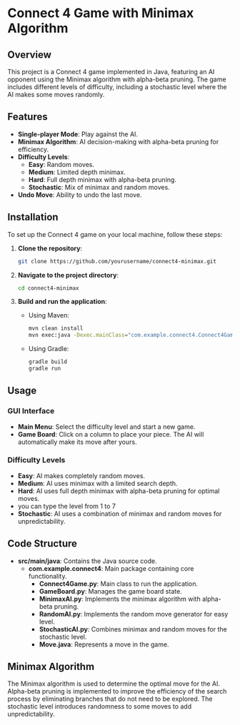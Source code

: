 
# Connect 4 Game with Minimax Algorithm

## Overview

This project is a Connect 4 game implemented in Java, featuring an AI opponent using the Minimax algorithm with alpha-beta pruning. The game includes different levels of difficulty, including a stochastic level where the AI makes some moves randomly.

## Features

- **Single-player Mode**: Play against the AI.
- **Minimax Algorithm**: AI decision-making with alpha-beta pruning for efficiency.
- **Difficulty Levels**:
  - **Easy**: Random moves.
  - **Medium**: Limited depth minimax.
  - **Hard**: Full depth minimax with alpha-beta pruning.
  - **Stochastic**: Mix of minimax and random moves.
- **Undo Move**: Ability to undo the last move.

## Installation

To set up the Connect 4 game on your local machine, follow these steps:

1. **Clone the repository**:
    ```bash
    git clone https://github.com/yourusername/connect4-minimax.git
    ```

2. **Navigate to the project directory**:
    ```bash
    cd connect4-minimax
    ```

4. **Build and run the application**:
    - Using Maven:
        ```bash
        mvn clean install
        mvn exec:java -Dexec.mainClass="com.example.connect4.Connect4Game"
        ```
    - Using Gradle:
        ```bash
        gradle build
        gradle run
        ```

## Usage

### GUI Interface

- **Main Menu**: Select the difficulty level and start a new game.
- **Game Board**: Click on a column to place your piece. The AI will automatically make its move after yours.

### Difficulty Levels

- **Easy**: AI makes completely random moves.
- **Medium**: AI uses minimax with a limited search depth.
- **Hard**: AI uses full depth minimax with alpha-beta pruning for optimal moves.
- you can type the level from 1 to 7 
- **Stochastic**: AI uses a combination of minimax and random moves for unpredictability.

## Code Structure

- **src/main/java**: Contains the Java source code.
  - **com.example.connect4**: Main package containing core functionality.
    - **Connect4Game.py**: Main class to run the application.
    - **GameBoard.py**: Manages the game board state.
    - **MinimaxAI.py**: Implements the minimax algorithm with alpha-beta pruning.
    - **RandomAI.py**: Implements the random move generator for easy level.
    - **StochasticAI.py**: Combines minimax and random moves for the stochastic level.
    - **Move.java**: Represents a move in the game.


## Minimax Algorithm

The Minimax algorithm is used to determine the optimal move for the AI. Alpha-beta pruning is implemented to improve the efficiency of the search process by eliminating branches that do not need to be explored. The stochastic level introduces randomness to some moves to add unpredictability.

